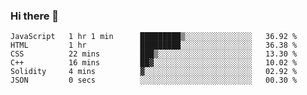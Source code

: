 ### Hi there 👋

<!--START_SECTION:waka-->

```text
JavaScript   1 hr 1 min      █████████▒░░░░░░░░░░░░░░░   36.92 %
HTML         1 hr            █████████░░░░░░░░░░░░░░░░   36.38 %
CSS          22 mins         ███▒░░░░░░░░░░░░░░░░░░░░░   13.30 %
C++          16 mins         ██▓░░░░░░░░░░░░░░░░░░░░░░   10.02 %
Solidity     4 mins          ▓░░░░░░░░░░░░░░░░░░░░░░░░   02.92 %
JSON         0 secs          ░░░░░░░░░░░░░░░░░░░░░░░░░   00.30 %
```

<!--END_SECTION:waka-->
<!--
**Boombag0607/Boombag0607** is a ✨ _special_ ✨ repository because its `README.md` (this file) appears on your GitHub profile.

Here are some ideas to get you started:

- 🔭 I’m currently working on ...
- 🌱 I’m currently learning ...
- 👯 I’m looking to collaborate on ...
- 🤔 I’m looking for help with ...
- 💬 Ask me about ...
- 📫 How to reach me: ...
- 😄 Pronouns: ...
- ⚡ Fun fact: ...
-->
